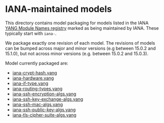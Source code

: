 # IANA-maintained models

This directory contains model packaging for models listed in the IANA
[YANG Module Names registry](https://www.iana.org/assignments/yang-parameters/yang-parameters.xhtml#yang-parameters-1)
marked as being maintained by IANA. These typically start with `iana-`.

We package exactly one revision of each model. The revisions of models can be bumped across major and minor versions
(e.g between 15.0.2 and 15.1.0), but not across minor versions (e.g. between 15.0.2 and 15.0.3).

Model currently packaged are:
* [iana-crypt-hash.yang](iana-crypt-hash)
* [iana-hardware.yang]( iana-hardware)
* [iana-if-type.yang](iana-if-type)
* [iana-routing-types.yang](iana-routing-types)
* [iana-ssh-encryption-algs.yang](iana-ssh-encryption-algs)
* [iana-ssh-key-exchange-algs.yang](iana-ssh-key-exchange-algs)
* [iana-ssh-mac-algs.yang](iana-ssh-mac-algs)
* [iana-ssh-public-key-algs.yang](iana-ssh-public-key-algs)
* [iana-tls-cipher-suite-algs.yang](iana-tls-cipher-suite-algs)
